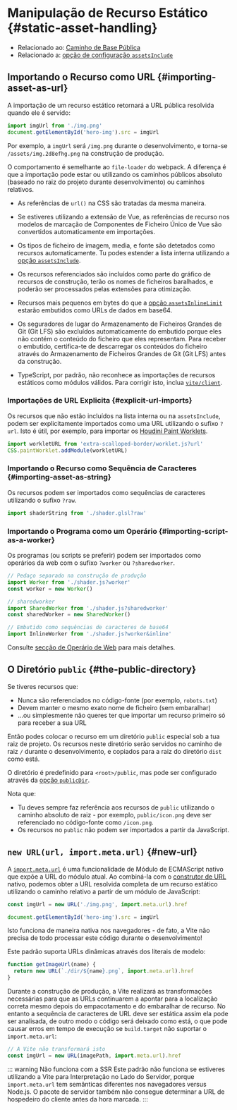 # Manipulação de Recurso Estático {#static-asset-handling}

- Relacionado ao: [Caminho de Base Pública](./build#public-base-path)
- Relacionado a: [opção de configuração `assetsInclude`](/config/shared-options#assetsinclude)

## Importando o Recurso como URL {#importing-asset-as-url}

A importação de um recurso estático retornará a URL pública resolvida quando ele é servido:

```js
import imgUrl from './img.png'
document.getElementById('hero-img').src = imgUrl
```

Por exemplo, a `imgUrl` será `/img.png` durante o desenvolvimento, e torna-se `/assets/img.2d8efhg.png` na construção de produção.

O comportamento é semelhante ao `file-loader` do webpack. A diferença é que a importação pode estar ou utilizando os caminhos públicos absoluto (baseado no raiz do projeto durante desenvolvimento) ou caminhos relativos.

- As referências de `url()` na CSS são tratadas da mesma maneira.

- Se estiveres utilizando a extensão de Vue, as referências de recurso nos modelos de marcação de Componentes de Ficheiro Único de Vue são convertidos automaticamente em importações.

- Os tipos de ficheiro de imagem, media, e fonte são detetados como recursos automaticamente. Tu podes estender a lista interna utilizando a [opção `assetsInclude`](/config/shared-options#assetsinclude).

- Os recursos referenciados são incluídos como parte do gráfico de recursos de construção, terão os nomes de ficheiros baralhados, e poderão ser processados pelas extensões para otimização.

- Recursos mais pequenos em bytes do que a [opção `assetsInlineLimit`](/config/build-options#build-assetsinlinelimit) estarão embutidos como URLs de dados em base64.

- Os seguradores de lugar do Armazenamento de Ficheiros Grandes de Git (Git LFS) são excluídos automaticamente do embutido porque eles não contém o conteúdo do ficheiro que eles representam. Para receber o embutido, certifica-te de descarregar os conteúdos do ficheiro através do Armazenamento de Ficheiros Grandes de Git (Git LFS) antes da construção.

- TypeScript, por padrão, não reconhece as importações de recursos estáticos como módulos válidos. Para corrigir isto, inclua [`vite/client`](./features#client-types).

### Importações de URL Explicita {#explicit-url-imports}

Os recursos que não estão incluídos na lista interna ou na `assetsInclude`, podem ser explicitamente importados como uma URL utilizando o sufixo `?url`. Isto é útil, por exemplo, para importar os [Houdini Paint Worklets](https://houdini.how/usage).

```js
import workletURL from 'extra-scalloped-border/worklet.js?url'
CSS.paintWorklet.addModule(workletURL)
```

### Importando o Recurso como Sequência de Caracteres {#importing-asset-as-string}

Os recursos podem ser importados como sequências de caracteres utilizando o sufixo `?raw`.

```js
import shaderString from './shader.glsl?raw'
```

### Importando o Programa como um Operário {#importing-script-as-a-worker}

Os programas (ou scripts se preferir) podem ser importados como operários da web com o sufixo `?worker` ou `?sharedworker`.

```js
// Pedaço separado na construção de produção
import Worker from './shader.js?worker'
const worker = new Worker()
```

```js
// sharedworker
import SharedWorker from './shader.js?sharedworker'
const sharedWorker = new SharedWorker()
```

```js
// Embutido como sequências de caracteres de base64
import InlineWorker from './shader.js?worker&inline'
```

Consulte [secção de Operário de Web](./features#web-workers) para mais detalhes.

## O Diretório `public` {#the-public-directory}

Se tiveres recursos que:

- Nunca são referenciados no código-fonte (por exemplo, `robots.txt`)
- Devem manter o mesmo exato nome de ficheiro (sem embaralhar)
- ...ou simplesmente não queres ter que importar um recurso primeiro só para receber a sua URL

Então podes colocar o recurso em um diretório `public` especial sob a tua raiz de projeto. Os recursos neste diretório serão servidos no caminho de raiz `/` durante o desenvolvimento, e copiados para a raiz do diretório `dist` como está.

O diretório é predefinido para `<root>/public`, mas pode ser configurado através da [opção `publicDir`](/config/shared-options#publicdir).

Nota que:

- Tu deves sempre faz referência aos recursos de `public` utilizando o caminho absoluto de raiz - por exemplo, `public/icon.png` deve ser referenciado no código-fonte como `/icon.png`.
- Os recursos no `public` não podem ser importados a partir da JavaScript.

## `new URL(url, import.meta.url)` {#new-url}

A [`import.meta.url`](https://developer.mozilla.org/en-US/docs/Web/JavaScript/Reference/Statements/import.meta) é uma funcionalidade de Módulo de ECMAScript nativo que expõe a URL do módulo atual. Ao combiná-la com o [construtor de URL](https://developer.mozilla.org/en-US/docs/Web/API/URL) nativo, podemos obter a URL resolvida completa de um recurso estático utilizando o caminho relativo a partir de um módulo de JavaScript:

```js
const imgUrl = new URL('./img.png', import.meta.url).href

document.getElementById('hero-img').src = imgUrl
```

Isto funciona de maneira nativa nos navegadores - de fato, a Vite não precisa de todo processar este código durante o desenvolvimento!

Este padrão suporta URLs dinâmicas através dos literais de modelo:

```js
function getImageUrl(name) {
  return new URL(`./dir/${name}.png`, import.meta.url).href
}
```

Durante a construção de produção, a Vite realizará as transformações necessárias para que as URLs continuarem a apontar para a localização correta mesmo depois do empacotamento e do embaralhar de recurso. No entanto a sequência de caracteres de URL deve ser estática assim ela pode ser analisada, de outro modo o código será deixado como está, o que pode causar erros em tempo de execução se `build.target` não suportar o `import.meta.url`:

```js
// A Vite não transformará isto
const imgUrl = new URL(imagePath, import.meta.url).href
```

::: warning Não funciona com a SSR
Este padrão não funciona se estiveres utilizando a Vite para Interpretação no Lado do Servidor, porque `import.meta.url` tem semânticas diferentes nos navegadores versus Node.js. O pacote de servidor também não consegue determinar a URL de hospedeiro do cliente antes da hora marcada.
:::
